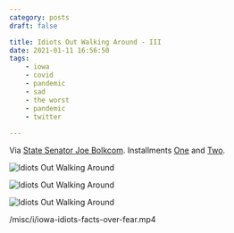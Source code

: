 ```yaml
---
category: posts
draft: false

title: Idiots Out Walking Around - III
date: 2021-01-11 16:56:50
tags:
    - iowa
    - covid
    - pandemic
    - sad
    - the worst
    - pandemic
    - twitter
    
---
```


Via [State Senator Joe Bolkcom](https://twitter.com/JoeBolkcom/status/1348654950121926656). Installments [One](/links/30760c28e27853faa60ed75bfe6c4d62) and [Two](/posts/306344cbbd2350b7a1bea53e93dd3480). 

![Idiots Out Walking Around](/misc/i/iowa-idiots-1.jpeg)

![Idiots Out Walking Around](/misc/i/iowa-idiots-2.jpeg)

![Idiots Out Walking Around](/misc/i/iowa-idiots-3.jpeg)

/misc/i/iowa-idiots-facts-over-fear.mp4
